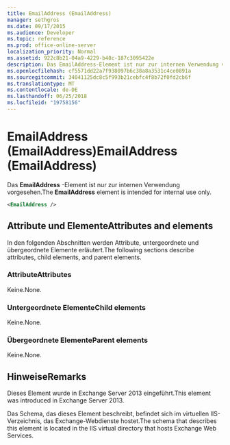 ```yaml
---
title: EmailAddress (EmailAddress)
manager: sethgros
ms.date: 09/17/2015
ms.audience: Developer
ms.topic: reference
ms.prod: office-online-server
localization_priority: Normal
ms.assetid: 922c8b21-04a9-4229-b48c-187c3095422e
description: Das EmailAddress-Element ist nur zur internen Verwendung vorgesehen.
ms.openlocfilehash: cf5571dd22a7f938097b6c38a8a3531c4ce0891a
ms.sourcegitcommit: 34041125dc8c5f993b21cebfc4f8b72f0fd2cb6f
ms.translationtype: MT
ms.contentlocale: de-DE
ms.lasthandoff: 06/25/2018
ms.locfileid: "19758156"
---
```

# <a name="emailaddress-emailaddress"></a><span data-ttu-id="8ec32-103">EmailAddress (EmailAddress)</span><span class="sxs-lookup"><span data-stu-id="8ec32-103">EmailAddress (EmailAddress)</span></span>

<span data-ttu-id="8ec32-104">Das **EmailAddress** -Element ist nur zur internen Verwendung vorgesehen.</span><span class="sxs-lookup"><span data-stu-id="8ec32-104">The **EmailAddress** element is intended for internal use only.</span></span> 
  
```XML
<EmailAddress />
```

## <a name="attributes-and-elements"></a><span data-ttu-id="8ec32-105">Attribute und Elemente</span><span class="sxs-lookup"><span data-stu-id="8ec32-105">Attributes and elements</span></span>

<span data-ttu-id="8ec32-106">In den folgenden Abschnitten werden Attribute, untergeordnete und übergeordnete Elemente erläutert.</span><span class="sxs-lookup"><span data-stu-id="8ec32-106">The following sections describe attributes, child elements, and parent elements.</span></span>
  
### <a name="attributes"></a><span data-ttu-id="8ec32-107">Attribute</span><span class="sxs-lookup"><span data-stu-id="8ec32-107">Attributes</span></span>

<span data-ttu-id="8ec32-108">Keine.</span><span class="sxs-lookup"><span data-stu-id="8ec32-108">None.</span></span>
  
### <a name="child-elements"></a><span data-ttu-id="8ec32-109">Untergeordnete Elemente</span><span class="sxs-lookup"><span data-stu-id="8ec32-109">Child elements</span></span>

<span data-ttu-id="8ec32-110">Keine.</span><span class="sxs-lookup"><span data-stu-id="8ec32-110">None.</span></span>
  
### <a name="parent-elements"></a><span data-ttu-id="8ec32-111">Übergeordnete Elemente</span><span class="sxs-lookup"><span data-stu-id="8ec32-111">Parent elements</span></span>

<span data-ttu-id="8ec32-112">Keine.</span><span class="sxs-lookup"><span data-stu-id="8ec32-112">None.</span></span>
  
## <a name="remarks"></a><span data-ttu-id="8ec32-113">Hinweise</span><span class="sxs-lookup"><span data-stu-id="8ec32-113">Remarks</span></span>

<span data-ttu-id="8ec32-114">Dieses Element wurde in Exchange Server 2013 eingeführt.</span><span class="sxs-lookup"><span data-stu-id="8ec32-114">This element was introduced in Exchange Server 2013.</span></span>
  
<span data-ttu-id="8ec32-115">Das Schema, das dieses Element beschreibt, befindet sich im virtuellen IIS-Verzeichnis, das Exchange-Webdienste hostet.</span><span class="sxs-lookup"><span data-stu-id="8ec32-115">The schema that describes this element is located in the IIS virtual directory that hosts Exchange Web Services.</span></span>
  

